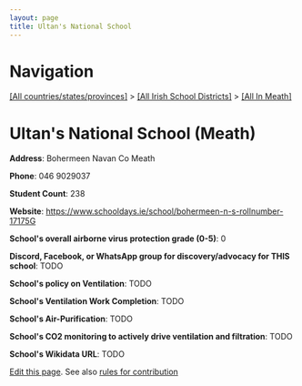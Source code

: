 ```yaml
---
layout: page
title: Ultan's National School
---
```

# Navigation

[[All countries/states/provinces]](../../..) > [[All Irish School Districts]](../..) > [[All In Meath]](..)

# Ultan's National School (Meath)

**Address**: Bohermeen Navan Co Meath

**Phone**: 046 9029037

**Student Count**: 238

**Website**: <https://www.schooldays.ie/school/bohermeen-n-s-rollnumber-17175G>

**School's overall airborne virus protection grade (0-5)**: 0

**Discord, Facebook, or WhatsApp group for discovery/advocacy for THIS school**: TODO

**School's policy on Ventilation**: TODO

**School's Ventilation Work Completion**: TODO

**School's Air-Purification**: TODO

**School's CO2 monitoring to actively drive ventilation and filtration**: TODO

**School's Wikidata URL**: TODO


[Edit this page](https://github.com/ventilate-schools/Ireland/edit/main/./Meath/Ultan's_National_School.md). See also [rules for contribution](../../../contribution-rules/)
